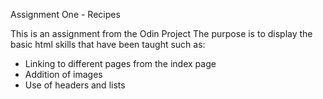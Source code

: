 Assignment One - Recipes

This is an assignment from the Odin Project
The purpose is to display the basic html skills that have been taught such as:
- Linking to different pages from the index page
- Addition of images
- Use of headers and lists